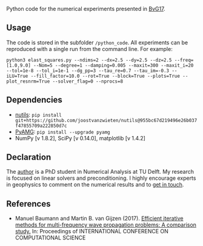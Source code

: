Python code for the numerical experiments presented in [BvG17].

Usage
------
The code is stored in the subfolder `/python_code`. All experiments can be reproduced with a single run from the command line. For example:

`python3 elast_squares.py --ndims=2 --dx=2.5 --dy=2.5 --dz=2.5 --freq=[1.0,9.0] --Nom=5 --degree=1 --damping=0.005 --maxit=300 --maxit_i=20
                          --tol=1e-8 --tol_i=1e-1 --dg_pp=3 --tau_re=0.7 --tau_im=-0.3 --iLU=True --fill_factor=10.0 --rot=True --block=True
                          --plots=True --plot_resnrm=True --solver_flag=0 --nprocs=8`

Dependencies
-------------
* [nutils](http://www.nutils.org/):  `pip install git+https://github.com/joostvanzwieten/nutils@955bc67d219496e26b037f47855709a222850d7c`
* [PyAMG](http://pyamg.org/): `pip install --upgrade pyamg`
* NumPy [v 1.8.2], SciPy [v 0.14.0], matplotlib [v 1.4.2]

Declaration
-----------
The [author](http://www.manuelbaumann.de) is a PhD student in Numerical Analysis at TU Delft. My research is focused on linear solvers and preconditioning. I highly encourage experts in geophysics to comment on the numerical results and to [get in touch](mailto:m.m.baumann@tudelft.nl).

References
----------
* Manuel Baumann and Martin B. van Gijzen (2017). [Efficient iterative methods for multi-frequency wave propagation problems: A comparison study.](/literature/iccs17_report.pdf) In: Proceedings of INTERNATIONAL CONFERENCE ON COMPUTATIONAL SCIENCE

[BvG17]: /literature/iccs17_report.pdf
